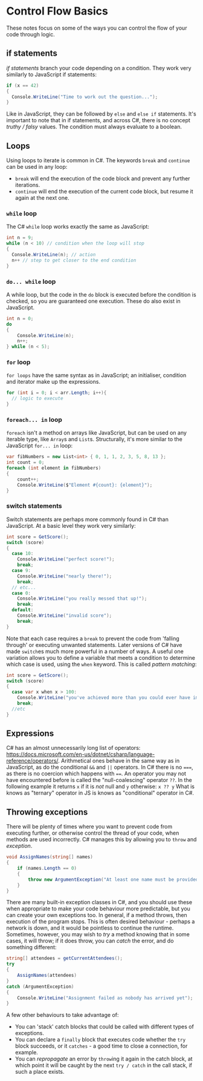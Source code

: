 # Control Flow Basics
These notes focus on some of the ways you can control the flow of your code through logic.
## if statements
_if statements_ branch your code depending on a condition. They work very similarly to JavaScript if statements:
```cs
if (x == 42) 
{
  Console.WriteLine("Time to work out the question...");
}
```
Like in JavaScript, they can be followed by `else` and `else if` statements.
It's important to note that in if statements, and across C#, there is no concept _truthy / falsy_ values. The condition must always evaluate to a boolean.
## Loops
Using loops to iterate is common in C#. The keywords `break` and `continue` can be used in any loop:
- `break` will end the execution of the code block and prevent any further iterations.
- `continue` will end the execution of the current code block, but resume it again at the next one.
### `while` loop
The C# `while` loop works exactly the same as JavaScript: 
```csharp
int n = 9;
while (n < 10) // condition when the loop will stop
{
  Console.WriteLine(n); // action
  n++ // step to get closer to the end condition
}
```
### `do... while` loop
A while loop, but the code in the `do` block is executed before the condition is checked, so you are guaranteed one execution. These do also exist in JavaScript. 
```csharp
int n = 0;
do 
{
    Console.WriteLine(n);
    n++;
} while (n < 5);
```
### `for` loop
`for loops` have the same syntax as in JavaScript; an initialiser, condition and iterator make up the expressions.
```csharp
for (int i = 0; i < arr.Length; i++){
  // logic to execute
}
```
### `foreach... in` loop
`foreach` isn't a method on arrays like JavaScript, but can be used on any iterable type, like `Array`s and `List`s. Structurally, it's more similar to the JavaScript `for... in` loop:
```csharp
var fibNumbers = new List<int> { 0, 1, 1, 2, 3, 5, 8, 13 };
int count = 0;
foreach (int element in fibNumbers)
{
    count++;
    Console.WriteLine($"Element #{count}: {element}");
}
```
### switch statements
Switch statements are perhaps more commonly found in C# than JavaScript. At a basic level they work very similarly:
```cs
int score = GetScore();
switch (score)
{
  case 10:
    Console.WriteLine("perfect score!");
    break;
  case 9:
    Console.WriteLine("nearly there!");
    break;
  // etc...
  case 0:
    Console.WriteLine("you really messed that up!");
    break;
  default:
    Console.WriteLine("invalid score");
    break;
}
```
Note that each case requires a `break` to prevent the code from 'falling through' or executing unwanted statements.
Later versions of C# have made `switch`es much more powerful in a number of ways. A useful one variation allows you to define a variable that meets a condition to determine which case is used, using the `when` keyword. This is called _pattern matching_:
```c#
int score = GetScore();
switch (score)
{
  case var x when x > 100:
    Console.WriteLine("you've achieved more than you could ever have imagined!");
    break;
  //etc
}
```
## Expressions
C# has an almost unnecessarily long list of operators: https://docs.microsoft.com/en-us/dotnet/csharp/language-reference/operators/.
Arithmetical ones behave in the same way as in JavaScript, as do the conditional `&&` and `||` operators. In C# there is no `===`, as there is no coercion which happens with `==`. 
An operator you may not have encountered before is called the "null-coalescing" operator `??`. In the following example it returns `x` if it is _not_ null and `y` otherwise: 
`x ?? y`
What is knows as "ternary" operator in JS is knows as "conditional" operator in C#.
## Throwing exceptions
There will be plenty of times where you want to prevent code from executing further, or otherwise control the thread of your code, when methods are used incorrectly. C# manages this by allowing you to `throw` and _exception_.
```cs
void AssignNames(string[] names)
{
    if (names.Length == 0)
    {
        throw new ArgumentException("At least one name must be provided");
    }
}
```
There are many built-in exception classes in C#, and you should use these when appropriate to make your code behaviour more predictable, but you can create your own exceptions too.
In general, if a method throws, then execution of the program stops. This is often desired behaviour - perhaps a network is down, and it would be pointless to continue the runtime. Sometimes, however, you may wish to _try_ a method knowing that in some cases, it will throw; if it does throw, you can _catch_ the error, and do something different:
```cs
string[] attendees = getCurrentAttendees();
try 
{
    AssignNames(attendees)
}
catch (ArgumentException)
{
    Console.WriteLine("Assignment failed as nobody has arrived yet");
}
```
A few other behaviours to take advantage of:
- You can 'stack' catch blocks that could be called with different types of exceptions.
- You can declare a `finally` block that executes code whether the `try` block succeeds, or it `catches` - a good time to close a connection, for example.
- You can _repropagate_ an error by `throw`ing it again in the catch block, at which point it will be caught by the next `try / catch` in the call stack, if such a place exists.
